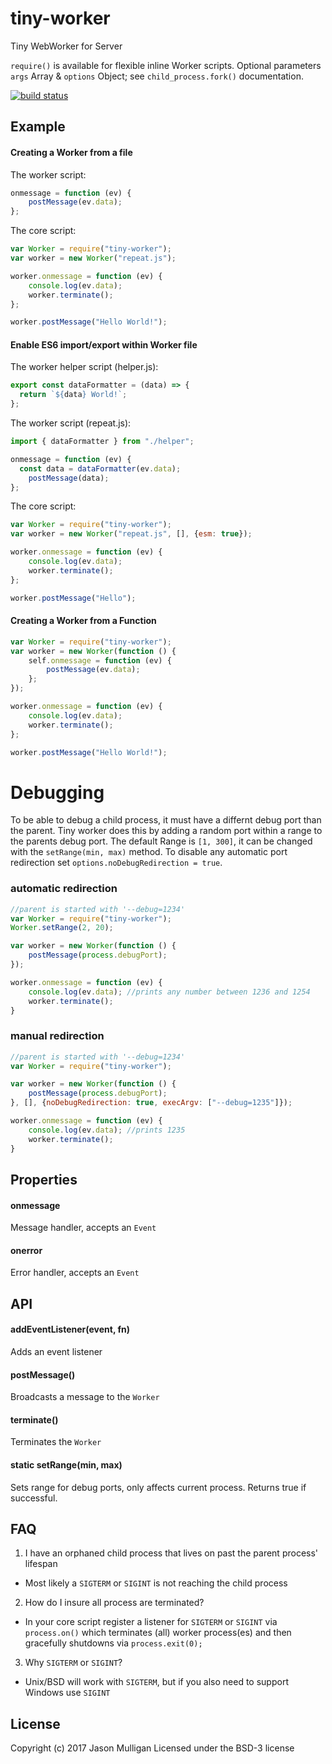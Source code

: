# tiny-worker
Tiny WebWorker for Server

`require()` is available for flexible inline Worker scripts. Optional parameters `args` Array & `options` Object; see `child_process.fork()` documentation.

[![build status](https://secure.travis-ci.org/avoidwork/tiny-worker.svg)](http://travis-ci.org/avoidwork/tiny-worker)

## Example
#### Creating a Worker from a file
The worker script:
```javascript
onmessage = function (ev) {
	postMessage(ev.data);
};
```

The core script:
```javascript
var Worker = require("tiny-worker");
var worker = new Worker("repeat.js");

worker.onmessage = function (ev) {
	console.log(ev.data);
	worker.terminate();
};

worker.postMessage("Hello World!");
```

#### Enable ES6 import/export within Worker file
The worker helper script (helper.js):
```javascript
export const dataFormatter = (data) => {
  return `${data} World!`;
};
```

The worker script (repeat.js):
```javascript
import { dataFormatter } from "./helper";

onmessage = function (ev) {
  const data = dataFormatter(ev.data);
	postMessage(data);
};
```

The core script:
```javascript
var Worker = require("tiny-worker");
var worker = new Worker("repeat.js", [], {esm: true});

worker.onmessage = function (ev) {
	console.log(ev.data);
	worker.terminate();
};

worker.postMessage("Hello");
```

#### Creating a Worker from a Function
```javascript
var Worker = require("tiny-worker");
var worker = new Worker(function () {
	self.onmessage = function (ev) {
		postMessage(ev.data);
	};
});

worker.onmessage = function (ev) {
	console.log(ev.data);
	worker.terminate();
};

worker.postMessage("Hello World!");
```

# Debugging
To be able to debug a child process, it must have a differnt debug port than the parent. 
Tiny worker does this by adding a random port within a range to the parents debug port.
The default Range is `[1, 300]`, it can be changed with the `setRange(min, max)` method.
To disable any automatic port redirection set `options.noDebugRedirection = true`.

### automatic redirection
```javascript
//parent is started with '--debug=1234'
var Worker = require("tiny-worker");
Worker.setRange(2, 20);

var worker = new Worker(function () {
	postMessage(process.debugPort); 
});

worker.onmessage = function (ev) {
	console.log(ev.data); //prints any number between 1236 and 1254
	worker.terminate();
}
```

### manual redirection
```javascript
//parent is started with '--debug=1234'
var Worker = require("tiny-worker");

var worker = new Worker(function () {
	postMessage(process.debugPort); 
}, [], {noDebugRedirection: true, execArgv: ["--debug=1235"]});

worker.onmessage = function (ev) {
	console.log(ev.data); //prints 1235
	worker.terminate();
}
```

## Properties
#### onmessage
Message handler, accepts an `Event`

#### onerror
Error handler, accepts an `Event`

## API
#### addEventListener(event, fn)
Adds an event listener

#### postMessage()
Broadcasts a message to the `Worker`

#### terminate()
Terminates the `Worker`

#### static setRange(min, max)
Sets range for debug ports, only affects current process.
Returns true if successful.

## FAQ
1. I have an orphaned child process that lives on past the parent process' lifespan
  * Most likely a `SIGTERM` or `SIGINT` is not reaching the child process
2. How do I insure all process are terminated?
  * In your core script register a listener for `SIGTERM` or `SIGINT` via `process.on()` which terminates (all) worker process(es) and then gracefully shutdowns via `process.exit(0);`
3. Why `SIGTERM` or `SIGINT`?
  * Unix/BSD will work with `SIGTERM`, but if you also need to support Windows use `SIGINT`

## License
Copyright (c) 2017 Jason Mulligan
Licensed under the BSD-3 license
